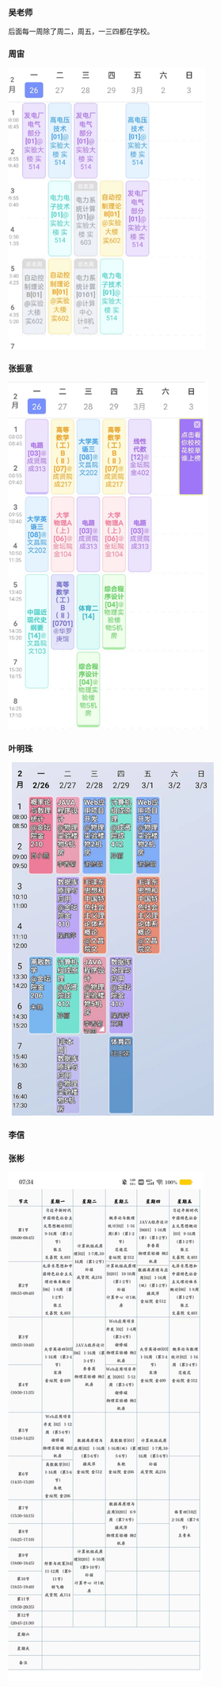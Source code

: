 ### 吴老师

后面每一周除了周二，周五，一三四都在学校。

### 周宙

![200](../../assets/Pasted_image_20240226140501.png)

### 张振意

![200](../../assets/Pasted_image_20240226140209.png)

### 叶明珠

![200](../../assets/Pasted_image_20240226140304.png)

### 李信

### 张彬

![400](../../assets/2a53cb5ae29ab325a478a60bfa56f3c.jpg)
